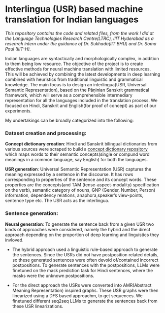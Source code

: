 # Interlingua (USR) based machine translation for Indian languages
_This repository contains the code and related files, from the work I did at the Language Technologies Research Centre(LTRC), IIIT Hyderabad as a research intern under the guidance of Dr. Sukhada(IIT BHU) and Dr. Soma Paul (IIIT-H)._

Indian languages are syntactically and morphologically complex, in addition to them being low resource. The objective of the project is to create effective methods for neural machine translation with limited resources. This will be achieved by combining the latest developments in deep learning combined with heuristics from traditional linguistic and grammatical knowledge. The main focus is to design an interlingua(USR, Universal Semantic Representation), based on the Pāṇinian Sanskrit grammatical framework, which will serve as a comprehensible intermediary representation for all the languages included in the translation process. We focused on Hindi, Sanskrit and English(for proof of concept) as part of our experiments.

My undertakings can be broadly categorized into the following:

### Dataset creation and processing:

**Concept dictionary creation**: Hindi and Sanskrit bilingual dictionaries from various sources were scraped to build a [concept dictionary repository](https://github.com/adiparashar/LTRC/tree/main/concept%20dictionaries) which maps words to their semantic concepts(single or compund word meanings in a common language, say English) for both the languages. 

**USR generation**: Universal Semantic Representation (USR) captures the meaning expressed by a sentence in the discourse. It has rows corresponding to properties of the sentence and its concept words. These properties are the concepts(and TAM (tense-aspect-modality) specification on the verb), semantic category of nouns, GNP (Gender, Number, Person) information, dependency relations, anaphora,speaker’s view-points, sentence type etc. The USR acts as the interlingua.


### Sentence generation:

**Neural generation**: To generate the sentence back from a given USR two kinds of approaches were considered, namely the hybrid and the direct approach depending on the proportion of deep learning and linguistics they invloved. 
* The hybrid approach used a linguistic rule-based approach to generate the sentences. Since the USRs did not have postposition related details, so these generated sentences were often devoid of/contained incorrect postpositions. To generate sentences with the postpositions, LLMs were finetuned on the mask prediction task for Hindi sentences, where the masks were the unknown postpositions.

* For the direct approach the USRs were converted into AMR(Abstract Meaning Representation) inspired graphs. These USR graphs were then linearized using a DFS based approachm, to get sequences. We finetuned different seq2seq LLMs to generate the sentences back from these USR linearizations.

